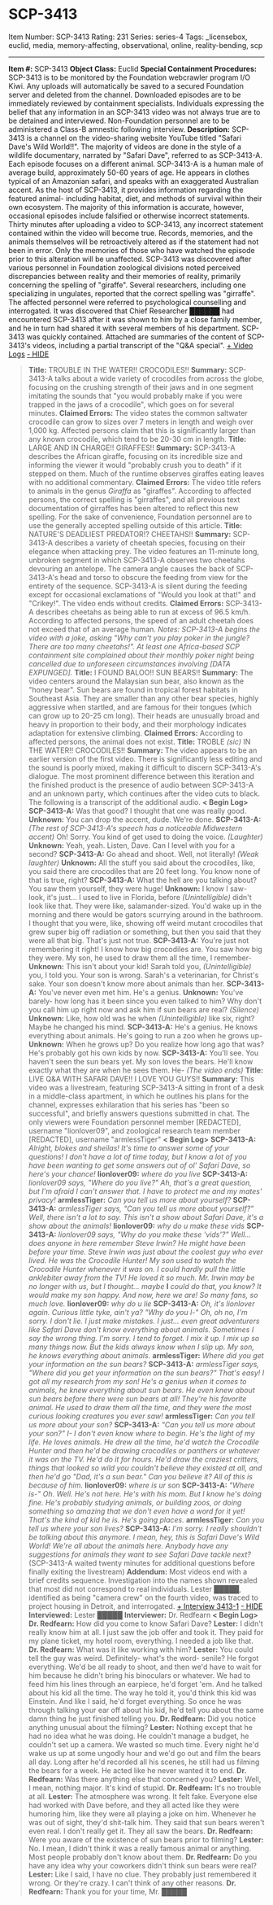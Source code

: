 # SCP-3413
Item Number: SCP-3413
Rating: 231
Series: series-4
Tags: _licensebox, euclid, media, memory-affecting, observational, online, reality-bending, scp

---

**Item #:** SCP-3413
**Object Class:** Euclid
**Special Containment Procedures:** SCP-3413 is to be monitored by the Foundation webcrawler program I/O Kiwi. Any uploads will automatically be saved to a secured Foundation server and deleted from the channel. Downloaded episodes are to be immediately reviewed by containment specialists. Individuals expressing the belief that any information in an SCP-3413 video was not always true are to be detained and interviewed. Non-Foundation personnel are to be administered a Class-B amnestic following interview.
**Description:** SCP-3413 is a channel on the video-sharing website YouTube titled "Safari Dave's Wild World!!". The majority of videos are done in the style of a wildlife documentary, narrated by "Safari Dave", referred to as SCP-3413-A. Each episode focuses on a different animal.
SCP-3413-A is a human male of average build, approximately 50-60 years of age. He appears in clothes typical of an Amazonian safari, and speaks with an exaggerated Australian accent. As the host of SCP-3413, it provides information regarding the featured animal- including habitat, diet, and methods of survival within their own ecosystem. The majority of this information is accurate, however, occasional episodes include falsified or otherwise incorrect statements.
Thirty minutes after uploading a video to SCP-3413, any incorrect statement contained within the video will become true. Records, memories, and the animals themselves will be retroactively altered as if the statement had not been in error. Only the memories of those who have watched the episode prior to this alteration will be unaffected.
SCP-3413 was discovered after various personnel in Foundation zoological divisions noted perceived discrepancies between reality and their memories of reality, primarily concerning the spelling of "giraffe". Several researchers, including one specializing in ungulates, reported that the correct spelling was "girraffe". The affected personnel were referred to psychological counselling and interrogated. It was discovered that Chief Researcher ██████ had encountered SCP-3413 after it was shown to him by a close family member, and he in turn had shared it with several members of his department. SCP-3413 was quickly contained.
Attached are summaries of the content of SCP-3413's videos, including a partial transcript of the "Q&A special".
[\+ Video Logs](javascript:;)
[\- HIDE](javascript:;)
> **Title:** TROUBLE IN THE WATER!! CROCODILES!!
> **Summary:** SCP-3413-A talks about a wide variety of crocodiles from across the globe, focusing on the crushing strength of their jaws and in one segment imitating the sounds that "you would probably make if you were trapped in the jaws of a crocodile", which goes on for several minutes.
> **Claimed Errors:** The video states the common saltwater crocodile can grow to sizes over 7 meters in length and weigh over 1,000 kg. Affected persons claim that this is significantly larger than any known crocodile, which tend to be 20-30 cm in length.
> **Title:** LARGE AND IN CHARGE!! GIRAFFES!!
> **Summary:** SCP-3413-A describes the African giraffe, focusing on its incredible size and informing the viewer it would "probably crush you to death" if it stepped on them. Much of the runtime observes giraffes eating leaves with no additional commentary.
> **Claimed Errors:** The video title refers to animals in the genus _Giraffa_ as "giraffes". According to affected persons, the correct spelling is "girraffes", and all previous text documentation of girraffes has been altered to reflect this new spelling. For the sake of convenience, Foundation personnel are to use the generally accepted spelling outside of this article.
> **Title:** NATURE'S DEADLIEST PREDATOR!? CHEETAHS!!
> **Summary:** SCP-3413-A describes a variety of cheetah species, focusing on their elegance when attacking prey. The video features an 11-minute long, unbroken segment in which SCP-3413-A observes two cheetahs devouring an antelope. The camera angle causes the back of SCP-3413-A's head and torso to obscure the feeding from view for the entirety of the sequence. SCP-3413-A is silent during the feeding except for occasional exclamations of "Would you look at that!" and "Crikey!". The video ends without credits.
> **Claimed Errors:** SCP-3413-A describes cheetahs as being able to run at excess of 96.5 km/h. According to affected persons, the speed of an adult cheetah does not exceed that of an average human.
> _Notes: SCP-3413-A begins the video with a joke, asking "Why can't you play poker in the jungle? There are too many cheetahs!". At least one Africa-based SCP containment site complained about their monthly poker night being cancelled due to unforeseen circumstances involving [DATA EXPUNGED]._
> **Title:** I FOUND BALOO!! SUN BEARS!!
> **Summary:** The video centers around the Malaysian sun bear, also known as the "honey bear". Sun bears are found in tropical forest habitats in Southeast Asia. They are smaller than any other bear species, highly aggressive when startled, and are famous for their tongues (which can grow up to 20-25 cm long). Their heads are unusually broad and heavy in proportion to their body, and their morphology indicates adaptation for extensive climbing.
> **Claimed Errors:** According to affected persons, the animal does not exist.
> **Title:** TROBLE _(sic)_ IN THE WATER!! CROCODILES!!
> **Summary:** The video appears to be an earlier version of the first video. There is significantly less editing and the sound is poorly mixed, making it difficult to discern SCP-3413-A's dialogue. The most prominent difference between this iteration and the finished product is the presence of audio between SCP-3413-A and an unknown party, which continues after the video cuts to black. The following is a transcript of the additional audio.
> **< Begin Log>**
> **SCP-3413-A:** Was that good? I thought that one was really good.
> **Unknown:** You can drop the accent, dude. We're done.
> **SCP-3413-A:** _(The rest of SCP-3413-A's speech has a noticeable Midwestern accent)_ Oh! Sorry. You kind of get used to doing the voice. _(Laughter)_
> **Unknown:** Yeah, yeah. Listen, Dave. Can I level with you for a second?
> **SCP-3413-A:** Go ahead and shoot. Well, not literally! _(Weak laughter)_
> **Unknown:** All the stuff you said about the crocodiles, like, you said there are crocodiles that are 20 feet long. You know none of that is true, right?
> **SCP-3413-A:** What the hell are you talking about? You saw them yourself, they were huge!
> **Unknown:** I know I saw- look, it's just… I used to live in Florida, before _(Unintelligible)_ didn't look like that. They were like, salamander-sized. You'd wake up in the morning and there would be gators scurrying around in the bathroom. I thought that you were, like, showing off weird mutant crocodiles that grew super big off radiation or something, but then you said that they were all that big. That's just not true.
> **SCP-3413-A:** You're just not remembering it right! I know how big crocodiles are. You saw how big they were. My son, he used to draw them all the time, I remember-
> **Unknown:** This isn't about your kid! Sarah told you, _(Unintelligible)_ you, I told you. Your son is wrong. Sarah's a veterinarian, for Christ's sake. Your son doesn't know more about animals than her.
> **SCP-3413-A:** You've never even met him. He's a genius.
> **Unknown:** You've barely- how long has it been since you even talked to him? Why don't you call him up right now and ask him if sun bears are real?
> _(Silence)_
> **Unknown:** Like, how old was he when _(Unintelligible)_ like six, right? Maybe he changed his mind.
> **SCP-3413-A:** He's a genius. He knows everything about animals. He's going to run a zoo when he grows up-
> **Unknown:** When he grows up? Do you realize how long ago that was? He's probably got his own kids by now.
> **SCP-3413-A:** You'll see. You haven't seen the sun bears yet. My son loves the bears. He'll know exactly what they are when he sees them. He-
> _(The video ends)_
> **Title:** LIVE Q&A WITH SAFARI DAVE!! I LOVE YOU GUYS!!
> **Summary:** This video was a livestream, featuring SCP-3413-A sitting in front of a desk in a middle-class apartment, in which he outlines his plans for the channel, expresses exhilaration that his series has "been so successful", and briefly answers questions submitted in chat. The only viewers were Foundation personnel member [REDACTED], username "lionlover09", and zoological research team member [REDACTED], username "armlessTiger"
> **< Begin Log>**
> **SCP-3413-A:** _Alright, blokes and sheilas! It's time to answer some of your questions! I don't have a lot of time today, but I know a lot of you have been wanting to get some answers out of ol' Safari Dave, so here's your chance!_
> **lionlover09:** _where do you live_
> **SCP-3413-A:** _lionlover09 says, "Where do you live?" Ah, that's a great question, but I'm afraid I can't answer that. I have to protect me and my mates' privacy!_
> **armlessTiger:** _Can you tell us more about yourself?_
> **SCP-3413-A:** _armlessTiger says, "Can you tell us more about yourself?" Well, there isn't a lot to say. This isn't a show about Safari Dave, it's a show about the animals!_
> **lionlover09:** _why do u make these vids_
> **SCP-3413-A:** _lionlover09 says, "Why do you make these 'vids'?" Well… does anyone in here remember Steve Irwin? He might have been before your time. Steve Irwin was just about the coolest guy who ever lived. He was the Crocodile Hunter! My son used to watch the Crocodile Hunter whenever it was on. I could hardly pull the little anklebiter away from the TV! He loved it so much. Mr. Irwin may be no longer with us, but I thought… maybe_ **I** _could do that, you know? It would make my son happy. And now, here we are! So many fans, so much love._
> **lionlover09:** _why do u lie_
> **SCP-3413-A:** _Oh, it's lionlover again. Curious little tyke, ain't ya? "Why do you l-" Oh, oh no, I'm sorry. I don't lie. I just make mistakes. I just… even great adventurers like Safari Dave don't know everything about animals. Sometimes I say the wrong thing. I'm sorry. I tend to forget. I mix it up. I mix up so many things now. But the kids always know when I slip up. My son, he knows everything about animals._
> **armlessTiger:** _Where did you get your information on the sun bears?_
> **SCP-3413-A:** _armlessTiger says, "Where did you get your information on the sun bears?" That's easy! I got all my research from my son! He's a genius when it comes to animals, he knew everything about sun bears. He even knew about sun bears before there were sun bears at all! They're his favorite animal. He used to draw them all the time, and they were the most curious looking creatures you ever saw!_
> **armlessTiger:** _Can you tell us more about your son?_
> **SCP-3413-A:** _"Can you tell us more about your son?" I- I don't even know where to begin. He's the light of my life. He loves animals. He drew all the time, he'd watch the Crocodile Hunter and then he'd be drawing crocodiles or panthers or whatever it was on the TV. He'd do it for hours. He'd draw the craziest critters, things that looked so wild you couldn't believe they existed at all, and then he'd go "Dad, it's a sun bear." Can you believe it? All of this is because of him._
> **lionlover09:** _where is ur son_
> **SCP-3413-A:** _"Where is-" Oh. Well. He's not here. He's with his mom. But I know he's doing fine. He's probably studying animals, or building zoos, or doing something so amazing that we don't even have a word for it yet! That's the kind of kid he is. He's going places._
> **armlessTiger:** _Can you tell us where your son lives?_
> **SCP-3413-A:** _I'm sorry. I really shouldn't be talking about this anymore. I mean, hey, this is Safari Dave's Wild World! We're all about the animals here. Anybody have any suggestions for animals they want to see Safari Dave tackle next?_
> (SCP-3413-A waited twenty minutes for additional questions before finally exiting the livestream)
**Addendum:** Most videos end with a brief credits sequence. Investigation into the names shown revealed that most did not correspond to real individuals. Lester █████, identified as being "camera crew" on the fourth video, was traced to project housing in Detroit, and interrogated.
[\+ Interview 3413-1](javascript:;)
[\- HIDE](javascript:;)
> **Interviewed:** Lester █████
> **Interviewer:** Dr. Redfearn
> **< Begin Log>**
> **Dr. Redfearn:** How did you come to know Safari Dave?
> **Lester:** I didn't really know him at all. I just saw the job offer and took it. They paid for my plane ticket, my hotel room, everything. I needed a job like that.
> **Dr. Redfearn:** What was it like working with him?
> **Lester:** You could tell the guy was weird. Definitely- what's the word- senile? He forgot everything. We'd be all ready to shoot, and then we'd have to wait for him because he didn't bring his binoculars or whatever. We had to feed him his lines through an earpiece, he'd forget 'em. And he talked about his kid all the time. The way he told it, you'd think this kid was Einstein. And like I said, he'd forget everything. So once he was through talking your ear off about his kid, he'd tell you about the same damn thing he just finished telling you.
> **Dr. Redfearn:** Did you notice anything unusual about the filming?
> **Lester:** Nothing except that he had no idea what he was doing. He couldn't manage a budget, he couldn't set up a camera. We wasted so much time. Every night he'd wake us up at some ungodly hour and we'd go out and film the bears all day. Long after he'd recorded all his scenes, he still had us filming the bears for a week. He acted like he never wanted it to end.
> **Dr. Redfearn:** Was there anything else that concerned you?
> **Lester:** Well, I mean, nothing major. It's kind of stupid.
> **Dr. Redfearn:** It's no trouble at all.
> **Lester:** The atmosphere was wrong. It felt fake. Everyone else had worked with Dave before, and they all acted like they were humoring him, like they were all playing a joke on him. Whenever he was out of sight, they'd shit-talk him. They said that sun bears weren't even real. I don't really get it. They all saw the bears.
> **Dr. Redfearn:** Were you aware of the existence of sun bears prior to filming?
> **Lester:** No. I mean, I didn't think it was a really famous animal or anything. Most people probably don't know about them.
> **Dr. Redfearn:** Do you have any idea why your coworkers didn't think sun bears were real?
> **Lester:** Like I said, I have no clue. They probably just remembered it wrong. Or they're crazy. I can't think of any other reasons.
> **Dr. Redfearn:** Thank you for your time, Mr. █████